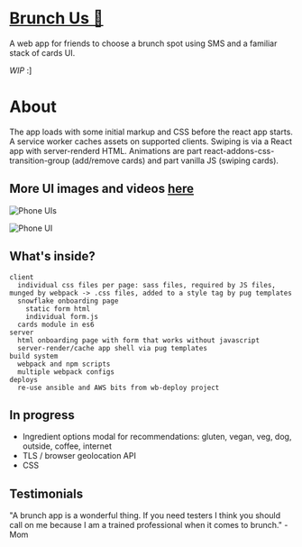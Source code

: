 # [Brunch Us 🍳](https://brunchus.primitivemachine.com)

A web app for friends to choose a brunch spot using SMS and a familiar stack of cards UI.

*WIP* :]

# About
The app loads with some initial markup and CSS before the react app starts. A service worker caches assets on supported clients. Swiping is via a React app with server-renderd HTML. Animations are part react-addons-css-transition-group (add/remove cards) and part vanilla JS (swiping cards).

## More UI images and videos [here](http://brunchus.tumblr.com/)

![Phone UIs](http://67.media.tumblr.com/391e3ff73565221adeb6a479f3b2804b/tumblr_ofntwgQC2u1viup31o1_400.png)

![Phone UI](http://67.media.tumblr.com/2decd9997f29066adc4e0d41359c668f/tumblr_of1m0ypkZZ1viup31o1_400.jpg)

## What's inside?
```
client
  individual css files per page: sass files, required by JS files, munged by webpack -> .css files, added to a style tag by pug templates
  snowflake onboarding page
    static form html
    individual form.js
  cards module in es6
server
  html onboarding page with form that works without javascript
  server-render/cache app shell via pug templates
build system
  webpack and npm scripts
  multiple webpack configs
deploys
  re-use ansible and AWS bits from wb-deploy project
```
## In progress
- Ingredient options modal for recommendations: gluten, vegan, veg, dog, outside, coffee, internet
- TLS / browser geolocation API
- CSS


## Testimonials
"A brunch app is a wonderful thing. If you need testers I think you should call on me because I am a trained professional when it comes to brunch." - Mom

